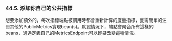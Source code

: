 ### 44.5. 添加你自己的公共指標

想要添加額外的，每次指標端點被調用時都會重新計算的度量指標，隻需簡單的注冊其他的PublicMetrics實現bean(s)。默認情況下，端點會聚合所有這樣的beans，通過定義自己的MetricsEndpoint可以輕易改變這種情況。
